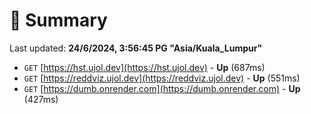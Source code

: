# 📖 Summary
Last updated: **24/6/2024, 3:56:45 PG "Asia/Kuala_Lumpur"**

- `GET` [https://hst.ujol.dev](https://hst.ujol.dev) - **Up** (687ms)
- `GET` [https://reddviz.ujol.dev](https://reddviz.ujol.dev) - **Up** (551ms)
- `GET` [https://dumb.onrender.com](https://dumb.onrender.com) - **Up** (427ms)
